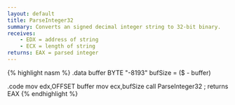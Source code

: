 ```yaml
---
layout: default
title: ParseInteger32
summary: Converts an signed decimal integer string to 32-bit binary.
receives: 
    - EDX = address of string
    - ECX = length of string
returns: EAX = parsed integer
---
```

{% highlight nasm %}
.data
buffer BYTE "-8193"
bufSize = ($ - buffer)

.code
mov  edx,OFFSET buffer
mov  ecx,bufSize
call ParseInteger32 ; returns EAX
{% endhighlight %}